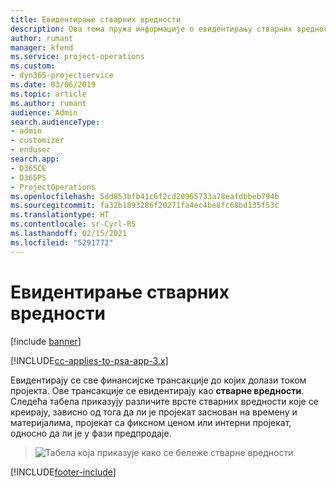 ```yaml
---
title: Евидентирање стварних вредности
description: Ова тема пружа информације о евидентирању стварних вредности.
author: rumant
manager: kfend
ms.service: project-operations
ms.custom:
- dyn365-projectservice
ms.date: 03/06/2019
ms.topic: article
ms.author: rumant
audience: Admin
search.audienceType:
- admin
- customizer
- enduser
search.app:
- D365CE
- D365PS
- ProjectOperations
ms.openlocfilehash: 5dd853bfb41c6f2cd20965733a78eafdbbeb794b
ms.sourcegitcommit: fa32b1893286f20271fa4ec4be8fc68bd135f53c
ms.translationtype: HT
ms.contentlocale: sr-Cyrl-RS
ms.lasthandoff: 02/15/2021
ms.locfileid: "5291772"
---
```

# <a name="recording-actuals"></a>Евидентирање стварних вредности 

[!include [banner](../includes/psa-now-project-operations.md)]

[!INCLUDE[cc-applies-to-psa-app-3.x](../includes/cc-applies-to-psa-app-3x.md)]

Евидентирају се све финансијске трансакције до којих долази током пројекта. Ове трансакције се евидентирају као **стварне вредности**. Следећа табела приказују различите врсте стварних вредности које се креирају, зависно од тога да ли је пројекат заснован на времену и материјалима, пројекат са фиксном ценом или интерни пројекат, односно да ли је у фази предпродаје.

> ![Табела која приказује како се бележе стварне вредности](media/advanced-table2.png)


[!INCLUDE[footer-include](../includes/footer-banner.md)]